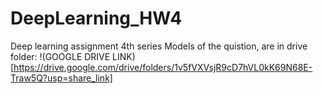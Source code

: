 # DeepLearning_HW4
Deep learning assignment 4th series
Models of the quistion, are in drive folder:
!(GOOGLE DRIVE LINK)[https://drive.google.com/drive/folders/1v5fVXVsjR9cD7hVL0kK69N68E-Traw5Q?usp=share_link]
